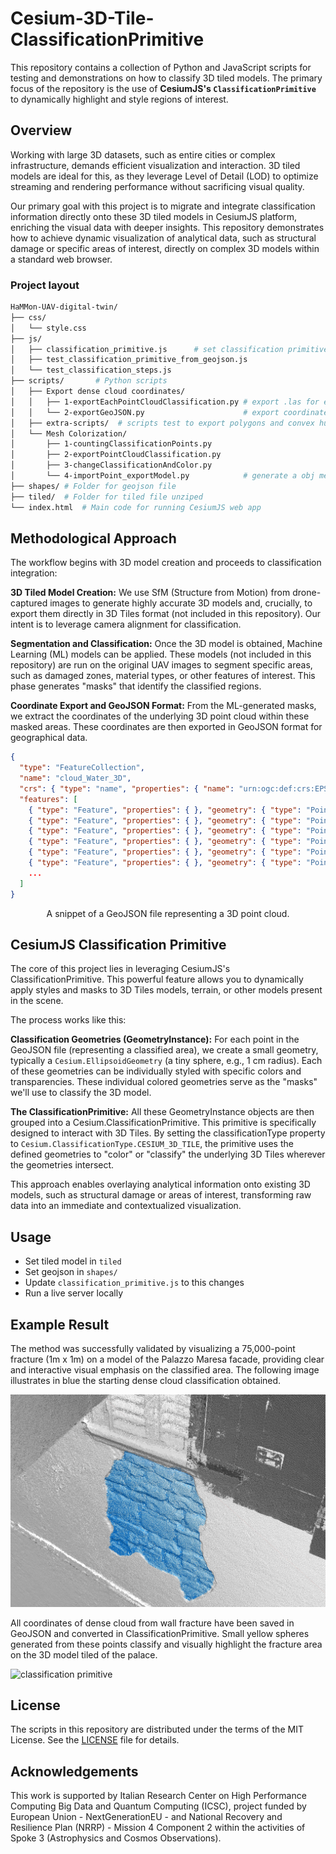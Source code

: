 # Cesium-3D-Tile-ClassificationPrimitive

This repository contains a collection of Python and JavaScript scripts for testing and demonstrations on how to classify 3D tiled models. The primary focus of the repository is the use of **CesiumJS's `ClassificationPrimitive`** to dynamically highlight and style regions of interest. 


## Overview

Working with large 3D datasets, such as entire cities or complex infrastructure, demands efficient visualization and interaction. 3D tiled models are ideal for this, as they leverage Level of Detail (LOD) to optimize streaming and rendering performance without sacrificing visual quality.

Our primary goal with this project is to migrate and integrate classification information directly onto these 3D tiled models in CesiumJS platform, enriching the visual data with deeper insights. This repository demonstrates how to achieve dynamic visualization of analytical data, such as structural damage or specific areas of interest, directly on complex 3D models within a standard web browser.

### Project layout
```bash
HaMMon-UAV-digital-twin/
├── css/        
│   └── style.css 
├── js/            
│   ├── classification_primitive.js      # set classification primitive from geojson
│   ├── test_classification_primitive_from_geojson.js
│   └── test_classification_steps.js
├── scripts/       # Python scripts
│   ├── Export dense cloud coordinates/
│   │   ├── 1-exportEachPointCloudClassification.py # export .las for each class
│   │   └── 2-exportGeoJSON.py                      # export coordinates .las in GeoJSON used on CesiumJS
│   ├── extra-scripts/  # scripts test to export polygons and convex hull
│   └── Mesh Colorization/
│       ├── 1-countingClassificationPoints.py
│       ├── 2-exportPointCloudClassification.py
│       ├── 3-changeClassificationAndColor.py
│       └── 4-importPoint_exportModel.py            # generate a obj mesh colored on classification areas
├── shapes/ # Folder for geojson file
├── tiled/  # Folder for tiled file unziped
└── index.html  # Main code for running CesiumJS web app
```

## Methodological Approach

The workflow begins with 3D model creation and proceeds to classification integration:

**3D Tiled Model Creation:**
We use SfM (Structure from Motion) from drone-captured images to generate highly accurate 3D models and, crucially, to export them directly in 3D Tiles format (not included in this repository). Our intent is to leverage camera alignment for classification.

**Segmentation and Classification:**
Once the 3D model is obtained, Machine Learning (ML) models can be applied. These models (not included in this repository) are run on the original UAV images to segment specific areas, such as damaged zones, material types, or other features of interest. This phase generates "masks" that identify the classified regions.

**Coordinate Export and GeoJSON Format:**
From the ML-generated masks, we extract the coordinates of the underlying 3D point cloud within these masked areas. These coordinates are then exported in GeoJSON format for geographical data.

```json
{
  "type": "FeatureCollection",
  "name": "cloud_Water_3D",
  "crs": { "type": "name", "properties": { "name": "urn:ogc:def:crs:EPSG::4979" } },
  "features": [
    { "type": "Feature", "properties": { }, "geometry": { "type": "Point", "coordinates": [ 11.74440609, 44.07989222, 381.342 ] } },
    { "type": "Feature", "properties": { }, "geometry": { "type": "Point", "coordinates": [ 11.74440607, 44.07989212, 381.339 ] } },
    { "type": "Feature", "properties": { }, "geometry": { "type": "Point", "coordinates": [ 11.74440606, 44.07989215, 381.34 ] } },
    { "type": "Feature", "properties": { }, "geometry": { "type": "Point", "coordinates": [ 11.74440612, 44.07989213, 381.344 ] } },
    { "type": "Feature", "properties": { }, "geometry": { "type": "Point", "coordinates": [ 11.74440608, 44.07989211, 381.34 ] } },
    { "type": "Feature", "properties": { }, "geometry": { "type": "Point", "coordinates": [ 11.7444061, 44.07989214, 381.342 ] } }
    ... 
  ]
}
```
<p align="center">A snippet of a GeoJSON file representing a 3D point cloud.</p>

## CesiumJS Classification Primitive
The core of this project lies in leveraging CesiumJS's ClassificationPrimitive. This powerful feature allows you to dynamically apply styles and masks to 3D Tiles models, terrain, or other models present in the scene.

The process works like this:

**Classification Geometries (GeometryInstance):**
For each point in the GeoJSON file (representing a classified area), we create a small geometry, typically a `Cesium.EllipsoidGeometry` (a tiny sphere, e.g., 1 cm radius). Each of these geometries can be individually styled with specific colors and transparencies. These individual colored geometries serve as the "masks" we'll use to classify the 3D model.

**The ClassificationPrimitive:**
All these GeometryInstance objects are then grouped into a Cesium.ClassificationPrimitive. This primitive is specifically designed to interact with 3D Tiles. By setting the classificationType property to `Cesium.ClassificationType.CESIUM_3D_TILE`, the primitive uses the defined geometries to "color" or "classify" the underlying 3D Tiles wherever the geometries intersect.

This approach enables overlaying analytical information onto existing 3D models, such as structural damage or areas of interest, transforming raw data into an immediate and contextualized visualization.

## Usage
- Set tiled model in `tiled`
- Set geojson in `shapes/`
- Update `classification_primitive.js` to this changes
- Run a live server locally

## Example Result

The method was successfully validated by visualizing a 75,000-point fracture (1m x 1m) on a model of the Palazzo Maresa facade, providing clear and interactive visual emphasis on the classified area. The following image illustrates in blue the starting dense cloud classification obtained.

![Dense point cloud Palazzo Maresa facade](img/dense_cloud_classification.jpg)

All coordinates of dense cloud from wall fracture have been saved in GeoJSON and converted in ClassificationPrimitive. Small yellow spheres generated from these points classify and visually highlight the fracture area on the 3D model tiled of the palace.

![classification primitive](img/classificationprimitive.gif)

## License

The scripts in this repository are distributed under the terms of the MIT License. See the [LICENSE](LICENSE) file for details.

## Acknowledgements

This work is supported by Italian Research Center on High Performance Computing Big Data and Quantum Computing (ICSC), project funded by European Union - NextGenerationEU - and National Recovery and Resilience Plan (NRRP) - Mission 4 Component 2 within the activities of Spoke 3 (Astrophysics and Cosmos Observations).